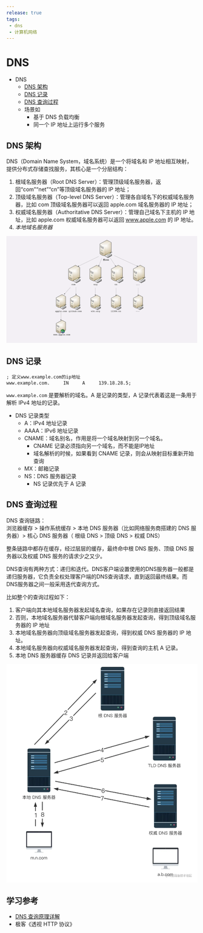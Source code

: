 ```yaml
---
release: true
tags:
 - dns
 - 计算机网络
---
```

# DNS

- DNS
  - [DNS 架构](#dns-架构)
  - [DNS 记录](#dns-记录)
  - [DNS 查询过程](#dns-查询过程)
  - 场景如
    - 基于 DNS 负载均衡
    - 同一个 IP 地址上运行多个服务

## DNS 架构

DNS（Domain Name System，域名系统）是一个将域名和 IP 地址相互映射，提供分布式存储查找服务，其核心是一个分层结构：

1. 根域名服务器（Root DNS Server）：管理顶级域名服务器，返回“com”“net”“cn”等顶级域名服务器的 IP 地址；
2. 顶级域名服务器（Top-level DNS Server）：管理各自域名下的权威域名服务器，比如 com 顶级域名服务器可以返回 apple.com 域名服务器的 IP 地址；
3. 权威域名服务器（Authoritative DNS Server）：管理自己域名下主机的 IP 地址，比如 apple.com 权威域名服务器可以返回 www.apple.com 的 IP 地址。
4. *本地域名服务器*

![图 28](./images/1645002988051.png)  

## DNS 记录

```
; 定义www.example.com的ip地址
www.example.com.     IN     A     139.18.28.5;
```

`www.example.com` 是要解析的域名。A 是记录的类型，A 记录代表着这是一条用于解析 IPv4 地址的记录。

- DNS 记录类型
  - A：IPv4 地址记录
  - AAAA：IPv6 地址记录
  - CNAME：域名别名，作用是将一个域名映射到另一个域名。
    - CNAME 记录必须指向另一个域名，而不能是IP地址
    - 域名解析的时候，如果看到 CNAME 记录，则会从映射目标重新开始查询
  - MX：邮箱记录
  - NS：DNS 服务器记录
    - NS 记录优先于 A 记录

## DNS 查询过程

DNS 查询链路：  
浏览器缓存 > 操作系统缓存 > 本地 DNS 服务器（比如网络服务商搭建的 DNS 服务器）> 核心 DNS 服务器（ 根级 DNS > 顶级 DNS > 权威 DNS）

整条链路中都存在缓存，经过层层的缓存，最终命中根 DNS 服务、顶级 DNS 服务器以及权威 DNS 服务的请求少之又少。

DNS查询有两种方式：递归和迭代。DNS客户端设置使用的DNS服务器一般都是递归服务器，它负责全权处理客户端的DNS查询请求，直到返回最终结果。而DNS服务器之间一般采用迭代查询方式。

比如整个的查询过程如下：

1. 客户端向其本地域名服务器发起域名查询，如果存在记录则直接返回结果
2. 否则，本地域名服务器代替客户端向根域名服务器发起查询，得到顶级域名服务器的 IP 地址
3. 本地域名服务器向顶级域名服务器发起查询，得到权威 DNS 服务器的 IP 地址。
4. 本地域名服务器向权威域名服务器发起查询，得到查询的主机 A 记录。
5. 本地 DNS 服务器缓存 DNS 记录并返回给客户端

![图 1](./images/1645023606416.png)  

## 学习参考

- [DNS 查询原理详解](https://mp.weixin.qq.com/s/Kur84cigXkiTs3vimS3wQA)
- 极客《透视 HTTP 协议》